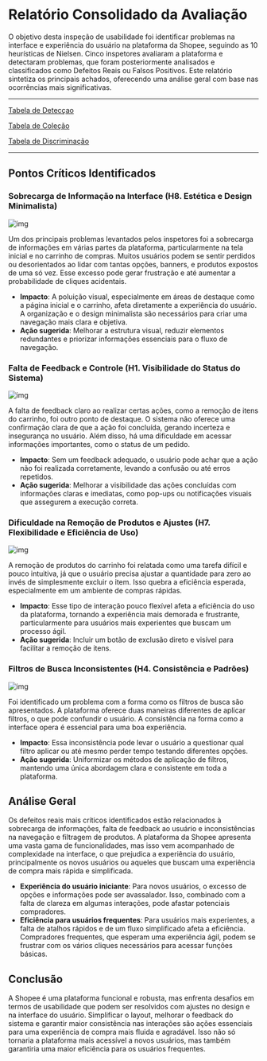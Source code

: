 # Relatório Consolidado da Avaliação
O objetivo desta inspeção de usabilidade foi identificar problemas na interface e experiência do usuário na plataforma da Shopee, seguindo as 10 heurísticas de Nielsen. Cinco inspetores avaliaram a plataforma e detectaram problemas, que foram posteriormente analisados e classificados como Defeitos Reais ou Falsos Positivos. Este relatório sintetiza os principais achados, oferecendo uma análise geral com base nas ocorrências mais significativas.

---

[Tabela de Detecçao]() <br>

[Tabela de Coleção]() <br>

[Tabela de Discriminação]()

---

## Pontos Críticos Identificados
### Sobrecarga de Informação na Interface (H8. Estética e Design Minimalista)

![img]()

Um dos principais problemas levantados pelos inspetores foi a sobrecarga de informações em várias partes da plataforma, particularmente na tela inicial e no carrinho de compras. Muitos usuários podem se sentir perdidos ou desorientados ao lidar com tantas opções, banners, e produtos expostos de uma só vez. Esse excesso pode gerar frustração e até aumentar a probabilidade de cliques acidentais.
- **Impacto**: A poluição visual, especialmente em áreas de destaque como a página inicial e o carrinho, afeta diretamente a experiência do usuário. A organização e o design minimalista são necessários para criar uma navegação mais clara e objetiva.
- **Ação sugerida**: Melhorar a estrutura visual, reduzir elementos redundantes e priorizar informações essenciais para o fluxo de navegação.

### Falta de Feedback e Controle (H1. Visibilidade do Status do Sistema)

![img]()

A falta de feedback claro ao realizar certas ações, como a remoção de itens do carrinho, foi outro ponto de destaque. O sistema não oferece uma confirmação clara de que a ação foi concluída, gerando incerteza e insegurança no usuário. Além disso, há uma dificuldade em acessar informações importantes, como o status de um pedido.
- **Impacto**: Sem um feedback adequado, o usuário pode achar que a ação não foi realizada corretamente, levando a confusão ou até erros repetidos.
- **Ação sugerida**: Melhorar a visibilidade das ações concluídas com informações claras e imediatas, como pop-ups ou notificações visuais que assegurem a execução correta.



### Dificuldade na Remoção de Produtos e Ajustes (H7. Flexibilidade e Eficiência de Uso)

![img]()

A remoção de produtos do carrinho foi relatada como uma tarefa difícil e pouco intuitiva, já que o usuário precisa ajustar a quantidade para zero ao invés de simplesmente excluir o item. Isso quebra a eficiência esperada, especialmente em um ambiente de compras rápidas.
- **Impacto**: Esse tipo de interação pouco flexível afeta a eficiência do uso da plataforma, tornando a experiência mais demorada e frustrante, particularmente para usuários mais experientes que buscam um processo ágil.
- **Ação sugerida**: Incluir um botão de exclusão direto e visível para facilitar a remoção de itens.

### Filtros de Busca Inconsistentes (H4. Consistência e Padrões)

![img]()

Foi identificado um problema com a forma como os filtros de busca são apresentados. A plataforma oferece duas maneiras diferentes de aplicar filtros, o que pode confundir o usuário. A consistência na forma como a interface opera é essencial para uma boa experiência.
- **Impacto**: Essa inconsistência pode levar o usuário a questionar qual filtro aplicar ou até mesmo perder tempo testando diferentes opções.
- **Ação sugerida**: Uniformizar os métodos de aplicação de filtros, mantendo uma única abordagem clara e consistente em toda a plataforma.



## Análise Geral
Os defeitos reais mais críticos identificados estão relacionados à sobrecarga de informações, falta de feedback ao usuário e inconsistências na navegação e filtragem de produtos. A plataforma da Shopee apresenta uma vasta gama de funcionalidades, mas isso vem acompanhado de complexidade na interface, o que prejudica a experiência do usuário, principalmente os novos usuários ou aqueles que buscam uma experiência de compra mais rápida e simplificada.
- **Experiência do usuário iniciante**: Para novos usuários, o excesso de opções e informações pode ser avassalador. Isso, combinado com a falta de clareza em algumas interações, pode afastar potenciais compradores.
- **Eficiência para usuários frequentes**: Para usuários mais experientes, a falta de atalhos rápidos e de um fluxo simplificado afeta a eficiência. Compradores frequentes, que esperam uma experiência ágil, podem se frustrar com os vários cliques necessários para acessar funções básicas.

## Conclusão
A Shopee é uma plataforma funcional e robusta, mas enfrenta desafios em termos de usabilidade que podem ser resolvidos com ajustes no design e na interface do usuário. Simplificar o layout, melhorar o feedback do sistema e garantir maior consistência nas interações são ações essenciais para uma experiência de compra mais fluida e agradável. Isso não só tornaria a plataforma mais acessível a novos usuários, mas também garantiria uma maior eficiência para os usuários frequentes.


